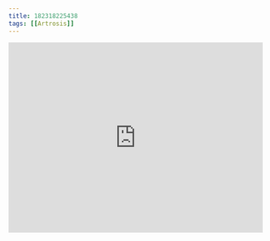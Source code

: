 ```yaml
---
title: 182318225438
tags: [[Artrosis]]
---
```

<iframe allow="accelerometer; autoplay; clipboard-write; encrypted-media; gyroscope; picture-in-picture" allowfullscreen="" frameborder="0" height="375" id="youtube_iframe" src="https://www.youtube.com/embed/KYYw4E_CA9s?feature=oembed&amp;enablejsapi=1&amp;origin=https://safe.txmblr.com&amp;wmode=opaque" width="500"></iframe>